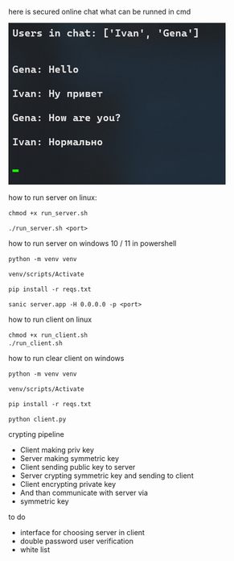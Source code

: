 here is secured online chat what can be runned in cmd 

![preview](preview.png)

how to run server on linux:

```
chmod +x run_server.sh
```

```
./run_server.sh <port>
```

how to run server on windows 10 / 11 in powershell

```
python -m venv venv
```

```
venv/scripts/Activate
```

```
pip install -r reqs.txt
```

```
sanic server.app -H 0.0.0.0 -p <port>
```

how to run client on linux

```
chmod +x run_client.sh
./run_client.sh
```

how to run clear client on windows

```
python -m venv venv
```

```
venv/scripts/Activate
```

```
pip install -r reqs.txt 
```

```
python client.py
```


crypting pipeline

* Client making priv key
* Server making symmetric key 
* Client sending public key to server
* Server crypting symmetric key and sending to client 
* Client encrypting private key 
* And than communicate with server via
* symmetric key

to do

* interface for choosing server in client 
* double password user verification
* white list
